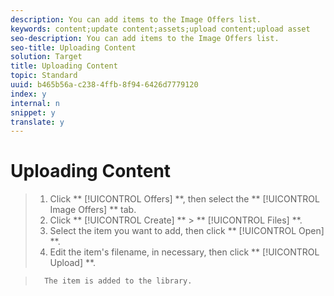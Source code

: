 ```yaml
---
description: You can add items to the Image Offers list.
keywords: content;update content;assets;upload content;upload asset
seo-description: You can add items to the Image Offers list.
seo-title: Uploading Content
solution: Target
title: Uploading Content
topic: Standard
uuid: b465b56a-c238-4ffb-8f94-6426d7779120
index: y
internal: n
snippet: y
translate: y
---
```


# Uploading Content


>1. Click ** [!UICONTROL  Offers] **, then select the ** [!UICONTROL  Image Offers] ** tab.
>1. Click ** [!UICONTROL  Create] ** > ** [!UICONTROL  Files] **.
>1. Select the item you want to add, then click ** [!UICONTROL  Open] **.
>1. Edit the item's filename, in necessary, then click ** [!UICONTROL  Upload] **.

>       The item is added to the library. 
